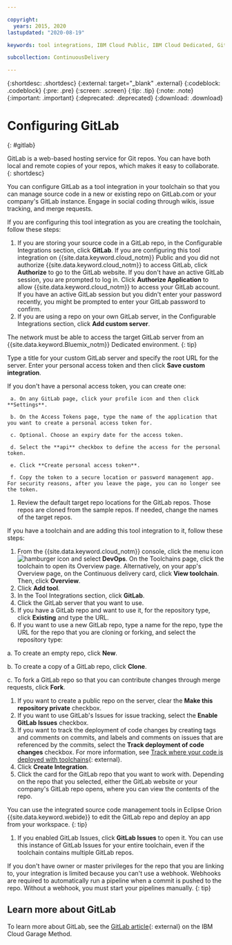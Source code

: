 ```yaml
---

copyright:
  years: 2015, 2020
lastupdated: "2020-08-19"

keywords: tool integrations, IBM Cloud Public, IBM Cloud Dedicated, GitLab

subcollection: ContinuousDelivery

---
```


{:shortdesc: .shortdesc}
{:external: target="_blank" .external}
{:codeblock: .codeblock}
{:pre: .pre}
{:screen: .screen}
{:tip: .tip}
{:note: .note}
{:important: .important}
{:deprecated: .deprecated}
{:download: .download}   

# Configuring GitLab
{: #gitlab}

GitLab is a web-based hosting service for Git repos. You can have both local and remote copies of your repos, which makes it easy to collaborate.
{: shortdesc}

You can configure GitLab as a tool integration in your toolchain so that you can manage source code in a new or existing repo on GitLab.com or your company's GitLab instance. Engage in social coding through wikis, issue tracking, and merge requests.

If you are configuring this tool integration as you are creating the toolchain, follow these steps:

1. If you are storing your source code in a GitLab repo, in the Configurable Integrations section, click **GitLab**. If you are configuring this tool integration on {{site.data.keyword.cloud_notm}} Public and you did not authorize {{site.data.keyword.cloud_notm}} to access GitLab, click **Authorize** to go to the GitLab website. If you don't have an active GitLab session, you are prompted to log in. Click **Authorize Application** to allow {{site.data.keyword.cloud_notm}} to access your GitLab account. If you have an active GitLab session but you didn't enter your password recently, you might be prompted to enter your GitLab password to confirm.
1. If you are using a repo on your own GitLab server, in the Configurable Integrations section, click **Add custom server**.

 The network must be able to access the target GitLab server from an {{site.data.keyword.Bluemix_notm}} Dedicated environment.
 {: tip}

 Type a title for your custom GitLab server and specify the root URL for the server. Enter your personal access token and then click **Save custom integration**.

  If you don't have a personal access token, you can create one:

     a. On any GitLab page, click your profile icon and then click **Settings**.

     b. On the Access Tokens page, type the name of the application that you want to create a personal access token for.

     c. Optional. Choose an expiry date for the access token.

     d. Select the **api** checkbox to define the access for the personal token.

     e. Click **Create personal access token**.

     f. Copy the token to a secure location or password management app. For security reasons, after you leave the page, you can no longer see the token.

1. Review the default target repo locations for the GitLab repos. Those repos are cloned from the sample repos. If needed, change the names of the target repos.

If you have a toolchain and are adding this tool integration to it, follow these steps:

1. From the {{site.data.keyword.cloud_notm}} console, click the menu icon ![hamburger icon](images/icon_hamburger.svg) and select **DevOps**. On the Toolchains page, click the toolchain to open its Overview page. Alternatively, on your app's Overview page, on the Continuous delivery card, click **View toolchain**. Then, click **Overview**.
1. Click **Add tool**.
1. In the Tool Integrations section, click **GitLab**.
1. Click the GitLab server that you want to use.
1. If you have a GitLab repo and want to use it, for the repository type, click **Existing** and type the URL.
1. If you want to use a new GitLab repo, type a name for the repo, type the URL for the repo that you are cloning or forking, and select the repository type:

 a. To create an empty repo, click **New**.

 b. To create a copy of a GitLab repo, click **Clone**.

 c. To fork a GitLab repo so that you can contribute changes through merge requests, click **Fork**.

1. If you want to create a public repo on the server, clear the **Make this repository private** checkbox.
1. If you want to use GitLab's Issues for issue tracking, select the **Enable GitLab Issues** checkbox.
1. If you want to track the deployment of code changes by creating tags and comments on commits, and labels and comments on issues that are referenced by the commits, select the **Track deployment of code changes** checkbox. For more information, see [Track where your code is deployed with toolchains](https://www.ibm.com/cloud/blog/announcements/track-code-deployed-toolchains/){: external}.
1. Click **Create Integration**.
1. Click the card for the GitLab repo that you want to work with. Depending on the repo that you selected, either the GitLab website or your company's GitLab repo opens, where you can view the contents of the repo.

  You can use the integrated source code management tools in Eclipse Orion {{site.data.keyword.webide}} to edit the GitLab repo and deploy an app from your workspace.
  {: tip}

1. If you enabled GitLab Issues, click **GitLab Issues** to open it. You can use this instance of GitLab Issues for your entire toolchain, even if the toolchain contains multiple GitLab repos.    

If you don't have owner or master privileges for the repo that you are linking to, your integration is limited because you can't use a webhook. Webhooks are required to automatically run a pipeline when a commit is pushed to the repo. Without a webhook, you must start your pipelines manually.
{: tip}

## Learn more about GitLab

To learn more about GitLab, see the [GitLab article](https://www.ibm.com/cloud/garage/content/code/tool_gitlab/){: external} on the IBM Cloud Garage Method.

